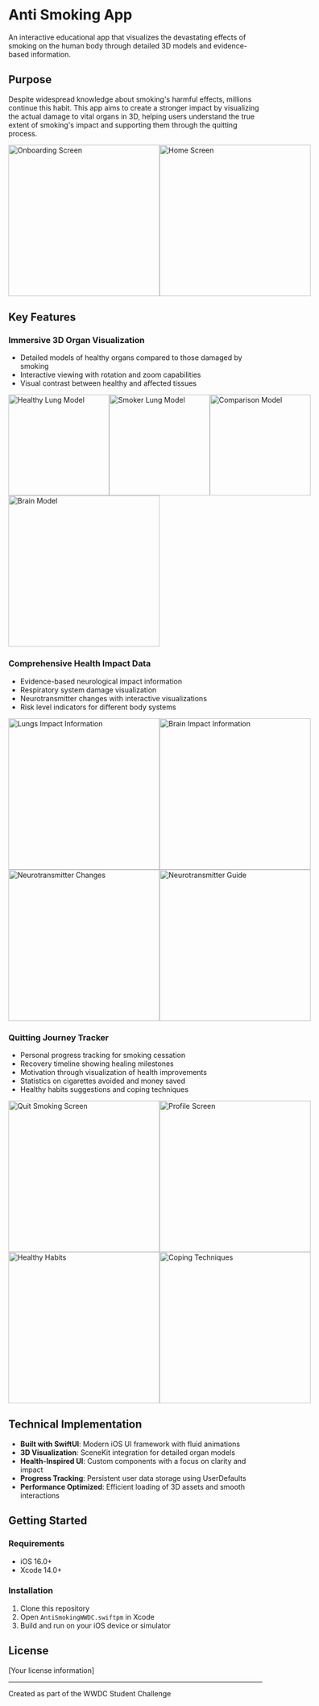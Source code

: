 # Anti Smoking App

An interactive educational app that visualizes the devastating effects of smoking on the human body through detailed 3D models and evidence-based information.

## Purpose

Despite widespread knowledge about smoking's harmful effects, millions continue this habit. This app aims to create a stronger impact by visualizing the actual damage to vital organs in 3D, helping users understand the true extent of smoking's impact and supporting them through the quitting process.

<div style="display: flex; justify-content: space-between;">
  <img src="screenshots/1. Onboarding_screen.PNG" width="300" alt="Onboarding Screen">
  <img src="screenshots/2. Home_screen.PNG" width="300" alt="Home Screen">
</div>

## Key Features

### Immersive 3D Organ Visualization
- Detailed models of healthy organs compared to those damaged by smoking
- Interactive viewing with rotation and zoom capabilities
- Visual contrast between healthy and affected tissues

<div style="display: flex; justify-content: space-between;">
  <img src="screenshots/3. healthy_lung_model.PNG" width="200" alt="Healthy Lung Model">
  <img src="screenshots/4. smoker_lung_model.PNG" width="200" alt="Smoker Lung Model">
  <img src="screenshots/5. comparison_model.PNG" width="200" alt="Comparison Model">
</div>

<img src="screenshots/7. brain_model.PNG" width="300" alt="Brain Model">

### Comprehensive Health Impact Data
- Evidence-based neurological impact information
- Respiratory system damage visualization
- Neurotransmitter changes with interactive visualizations
- Risk level indicators for different body systems

<div style="display: flex; justify-content: space-between;">
  <img src="screenshots/6. lungs_impact.PNG" width="300" alt="Lungs Impact Information">
  <img src="screenshots/8. brain_impact.PNG" width="300" alt="Brain Impact Information">
</div>

<div style="display: flex; justify-content: space-between;">
  <img src="screenshots/9. neurotransmitter_changes.PNG" width="300" alt="Neurotransmitter Changes">
  <img src="screenshots/10. neurotransmitter_guide.PNG" width="300" alt="Neurotransmitter Guide">
</div>

### Quitting Journey Tracker
- Personal progress tracking for smoking cessation
- Recovery timeline showing healing milestones
- Motivation through visualization of health improvements
- Statistics on cigarettes avoided and money saved
- Healthy habits suggestions and coping techniques

<div style="display: flex; justify-content: space-between;">
  <img src="screenshots/11. Quit_smoking_screen.PNG" width="300" alt="Quit Smoking Screen">
  <img src="screenshots/14. profile_screen.PNG" width="300" alt="Profile Screen">
</div>

<div style="display: flex; justify-content: space-between;">
  <img src="screenshots/12. healthy_habits.PNG" width="300" alt="Healthy Habits">
  <img src="screenshots/13. coping_techniques.PNG" width="300" alt="Coping Techniques">
</div>

## Technical Implementation

- **Built with SwiftUI**: Modern iOS UI framework with fluid animations
- **3D Visualization**: SceneKit integration for detailed organ models
- **Health-Inspired UI**: Custom components with a focus on clarity and impact
- **Progress Tracking**: Persistent user data storage using UserDefaults
- **Performance Optimized**: Efficient loading of 3D assets and smooth interactions

## Getting Started

### Requirements
- iOS 16.0+
- Xcode 14.0+

### Installation
1. Clone this repository
2. Open `AntiSmokingWWDC.swiftpm` in Xcode
3. Build and run on your iOS device or simulator

## License

[Your license information]

---

Created as part of the WWDC Student Challenge
